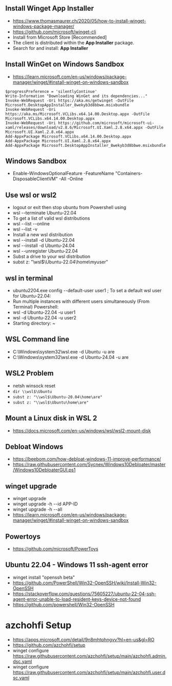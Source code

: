 ## Install Winget App Installer
- https://www.thomasmaurer.ch/2020/05/how-to-install-winget-windows-package-manager/
- https://github.com/microsoft/winget-cli
- Install from Microsoft Store [Recommended]
- The client is distributed within the **App Installer** package.
- Search for and install: **App Installer**

## Install WinGet on Windows Sandbox
- https://learn.microsoft.com/en-us/windows/package-manager/winget/#install-winget-on-windows-sandbox
```
$progressPreference = 'silentlyContinue'
Write-Information "Downloading WinGet and its dependencies..."
Invoke-WebRequest -Uri https://aka.ms/getwinget -OutFile Microsoft.DesktopAppInstaller_8wekyb3d8bbwe.msixbundle
Invoke-WebRequest -Uri https://aka.ms/Microsoft.VCLibs.x64.14.00.Desktop.appx -OutFile Microsoft.VCLibs.x64.14.00.Desktop.appx
Invoke-WebRequest -Uri https://github.com/microsoft/microsoft-ui-xaml/releases/download/v2.8.6/Microsoft.UI.Xaml.2.8.x64.appx -OutFile Microsoft.UI.Xaml.2.8.x64.appx
Add-AppxPackage Microsoft.VCLibs.x64.14.00.Desktop.appx
Add-AppxPackage Microsoft.UI.Xaml.2.8.x64.appx
Add-AppxPackage Microsoft.DesktopAppInstaller_8wekyb3d8bbwe.msixbundle
```

## Windows Sandbox
- Enable-WindowsOptionalFeature -FeatureName "Containers-DisposableClientVM" -All -Online

## Use wsl or wsl2
- logout or exit then stop ubuntu from Powershell using
- wsl --terminate Ubuntu-22.04
- To get a list of valid wsl distributions
- wsl --list --online
- wsl --list -v
- Install a new wsl distribution
- wsl --install -d Ubuntu-22.04
- wsl --install -d Ubuntu-24.04
- wsl --unregister Ubuntu-22.04
- Subst a drive to your wsl distribution
- subst z: "\\wsl$\Ubuntu-22.04\home\myuser"

## wsl in terminal 
- ubuntu2204.exe config --default-user user1 ; To set a default wsl user for Ubuntu-22.04:
- Run multiple instances with different users simultaneously (From Terminal) Powershell:
- wsl -d Ubuntu-22.04 -u user1
- wsl -d Ubuntu-22.04 -u user2
- Starting directory: ~


## WSL Command line
- C:\Windows\system32\wsl.exe -d Ubuntu -u are
- C:\Windows\system32\wsl.exe -d Ubuntu-24.04 -u are

## WSL2 Problem
- netsh winsock reset
- `dir \\wsl$\Ubuntu`
- `subst z: "\\wsl$\Ubuntu-20.04\home\are"`
- `subst z: "\\wsl$\Ubuntu\home\are"`

## Mount a Linux disk in WSL 2
- https://docs.microsoft.com/en-us/windows/wsl/wsl2-mount-disk

## Debloat Windows
- https://beebom.com/how-debloat-windows-11-improve-performance/
- https://raw.githubusercontent.com/Sycnex/Windows10Debloater/master/Windows10DebloaterGUI.ps1

## winget upgrade
- winget upgrade
- winget upgrade -h --id APP-ID
- winget upgrade -h --all
- https://learn.microsoft.com/en-us/windows/package-manager/winget/#install-winget-on-windows-sandbox


## Powertoys
- https://github.com/microsoft/PowerToys

## Ubuntu 22.04 - Windows 11 ssh-agent error
- winget install "openssh beta"
- https://github.com/PowerShell/Win32-OpenSSH/wiki/Install-Win32-OpenSSH
- https://stackoverflow.com/questions/75605227/ubuntu-22-04-ssh-agent-error-unable-to-load-resident-keys-device-not-found
- https://github.com/powershell/Win32-OpenSSH

# azchohfi  Setup
- https://apps.microsoft.com/detail/9n8mhtphngvv?hl=en-us&gl=RO
- https://github.com/azchohfi/setup
- winget configure https://raw.githubusercontent.com/azchohfi/setup/main/azchohfi.admin.dsc.yaml
- winget configure https://raw.githubusercontent.com/azchohfi/setup/main/azchohfi.user.dsc.yaml

